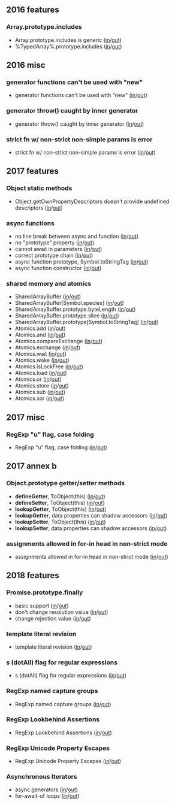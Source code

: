 
## 2016 features

### Array.prototype.includes
- Array.prototype.includes is generic ([in](https://github.com/teppeis/closure-compiler-es6-compat-table/blob/master/es2016plus/v20180204/2016_features/Array.prototype.includes/Array.prototype.includes_is_generic/in.js)/[out](https://github.com/teppeis/closure-compiler-es6-compat-table/blob/master/es2016plus/v20180204/2016_features/Array.prototype.includes/Array.prototype.includes_is_generic/out.js))
- %TypedArray%.prototype.includes ([in](https://github.com/teppeis/closure-compiler-es6-compat-table/blob/master/es2016plus/v20180204/2016_features/Array.prototype.includes/%25TypedArray%25.prototype.includes/in.js)/[out](https://github.com/teppeis/closure-compiler-es6-compat-table/blob/master/es2016plus/v20180204/2016_features/Array.prototype.includes/%25TypedArray%25.prototype.includes/out.js))

## 2016 misc

### generator functions can't be used with "new"
- generator functions can't be used with "new" ([in](https://github.com/teppeis/closure-compiler-es6-compat-table/blob/master/es2016plus/v20180204/2016_misc/generator_functions_cant_be_used_with_new/in.js)/[out](https://github.com/teppeis/closure-compiler-es6-compat-table/blob/master/es2016plus/v20180204/2016_misc/generator_functions_cant_be_used_with_new/out.js))

### generator throw() caught by inner generator
- generator throw() caught by inner generator ([in](https://github.com/teppeis/closure-compiler-es6-compat-table/blob/master/es2016plus/v20180204/2016_misc/generator_throw___caught_by_inner_generator/in.js)/[out](https://github.com/teppeis/closure-compiler-es6-compat-table/blob/master/es2016plus/v20180204/2016_misc/generator_throw___caught_by_inner_generator/out.js))

### strict fn w/ non-strict non-simple params is error
- strict fn w/ non-strict non-simple params is error ([in](https://github.com/teppeis/closure-compiler-es6-compat-table/blob/master/es2016plus/v20180204/2016_misc/strict_fn_w__non-strict_non-simple_params_is_error/in.js)/[out](https://github.com/teppeis/closure-compiler-es6-compat-table/blob/master/es2016plus/v20180204/2016_misc/strict_fn_w__non-strict_non-simple_params_is_error/out.js))

## 2017 features

### Object static methods
- Object.getOwnPropertyDescriptors doesn't provide undefined descriptors ([in](https://github.com/teppeis/closure-compiler-es6-compat-table/blob/master/es2016plus/v20180204/2017_features/Object_static_methods/Object.getOwnPropertyDescriptors_doesnt_provide_undefined_descriptors/in.js)/[out](https://github.com/teppeis/closure-compiler-es6-compat-table/blob/master/es2016plus/v20180204/2017_features/Object_static_methods/Object.getOwnPropertyDescriptors_doesnt_provide_undefined_descriptors/out.js))

### async functions
- no line break between async and function ([in](https://github.com/teppeis/closure-compiler-es6-compat-table/blob/master/es2016plus/v20180204/2017_features/async_functions/no_line_break_between_async_and_function/in.js)/[out](https://github.com/teppeis/closure-compiler-es6-compat-table/blob/master/es2016plus/v20180204/2017_features/async_functions/no_line_break_between_async_and_function/out.js))
- no "prototype" property ([in](https://github.com/teppeis/closure-compiler-es6-compat-table/blob/master/es2016plus/v20180204/2017_features/async_functions/no_prototype_property/in.js)/[out](https://github.com/teppeis/closure-compiler-es6-compat-table/blob/master/es2016plus/v20180204/2017_features/async_functions/no_prototype_property/out.js))
- cannot await in parameters ([in](https://github.com/teppeis/closure-compiler-es6-compat-table/blob/master/es2016plus/v20180204/2017_features/async_functions/cannot_await_in_parameters/in.js)/[out](https://github.com/teppeis/closure-compiler-es6-compat-table/blob/master/es2016plus/v20180204/2017_features/async_functions/cannot_await_in_parameters/error.txt))
- correct prototype chain ([in](https://github.com/teppeis/closure-compiler-es6-compat-table/blob/master/es2016plus/v20180204/2017_features/async_functions/correct_prototype_chain/in.js)/[out](https://github.com/teppeis/closure-compiler-es6-compat-table/blob/master/es2016plus/v20180204/2017_features/async_functions/correct_prototype_chain/out.js))
- async function prototype, Symbol.toStringTag ([in](https://github.com/teppeis/closure-compiler-es6-compat-table/blob/master/es2016plus/v20180204/2017_features/async_functions/async_function_prototype%2C_Symbol.toStringTag/in.js)/[out](https://github.com/teppeis/closure-compiler-es6-compat-table/blob/master/es2016plus/v20180204/2017_features/async_functions/async_function_prototype%2C_Symbol.toStringTag/out.js))
- async function constructor ([in](https://github.com/teppeis/closure-compiler-es6-compat-table/blob/master/es2016plus/v20180204/2017_features/async_functions/async_function_constructor/in.js)/[out](https://github.com/teppeis/closure-compiler-es6-compat-table/blob/master/es2016plus/v20180204/2017_features/async_functions/async_function_constructor/out.js))

### shared memory and atomics
- SharedArrayBuffer ([in](https://github.com/teppeis/closure-compiler-es6-compat-table/blob/master/es2016plus/v20180204/2017_features/shared_memory_and_atomics/SharedArrayBuffer/in.js)/[out](https://github.com/teppeis/closure-compiler-es6-compat-table/blob/master/es2016plus/v20180204/2017_features/shared_memory_and_atomics/SharedArrayBuffer/out.js))
- SharedArrayBuffer[Symbol.species] ([in](https://github.com/teppeis/closure-compiler-es6-compat-table/blob/master/es2016plus/v20180204/2017_features/shared_memory_and_atomics/SharedArrayBuffer_Symbol.species_/in.js)/[out](https://github.com/teppeis/closure-compiler-es6-compat-table/blob/master/es2016plus/v20180204/2017_features/shared_memory_and_atomics/SharedArrayBuffer_Symbol.species_/out.js))
- SharedArrayBuffer.prototype.byteLength ([in](https://github.com/teppeis/closure-compiler-es6-compat-table/blob/master/es2016plus/v20180204/2017_features/shared_memory_and_atomics/SharedArrayBuffer.prototype.byteLength/in.js)/[out](https://github.com/teppeis/closure-compiler-es6-compat-table/blob/master/es2016plus/v20180204/2017_features/shared_memory_and_atomics/SharedArrayBuffer.prototype.byteLength/out.js))
- SharedArrayBuffer.prototype.slice ([in](https://github.com/teppeis/closure-compiler-es6-compat-table/blob/master/es2016plus/v20180204/2017_features/shared_memory_and_atomics/SharedArrayBuffer.prototype.slice/in.js)/[out](https://github.com/teppeis/closure-compiler-es6-compat-table/blob/master/es2016plus/v20180204/2017_features/shared_memory_and_atomics/SharedArrayBuffer.prototype.slice/out.js))
- SharedArrayBuffer.prototype[Symbol.toStringTag] ([in](https://github.com/teppeis/closure-compiler-es6-compat-table/blob/master/es2016plus/v20180204/2017_features/shared_memory_and_atomics/SharedArrayBuffer.prototype_Symbol.toStringTag_/in.js)/[out](https://github.com/teppeis/closure-compiler-es6-compat-table/blob/master/es2016plus/v20180204/2017_features/shared_memory_and_atomics/SharedArrayBuffer.prototype_Symbol.toStringTag_/out.js))
- Atomics.add ([in](https://github.com/teppeis/closure-compiler-es6-compat-table/blob/master/es2016plus/v20180204/2017_features/shared_memory_and_atomics/Atomics.add/in.js)/[out](https://github.com/teppeis/closure-compiler-es6-compat-table/blob/master/es2016plus/v20180204/2017_features/shared_memory_and_atomics/Atomics.add/out.js))
- Atomics.and ([in](https://github.com/teppeis/closure-compiler-es6-compat-table/blob/master/es2016plus/v20180204/2017_features/shared_memory_and_atomics/Atomics.and/in.js)/[out](https://github.com/teppeis/closure-compiler-es6-compat-table/blob/master/es2016plus/v20180204/2017_features/shared_memory_and_atomics/Atomics.and/out.js))
- Atomics.compareExchange ([in](https://github.com/teppeis/closure-compiler-es6-compat-table/blob/master/es2016plus/v20180204/2017_features/shared_memory_and_atomics/Atomics.compareExchange/in.js)/[out](https://github.com/teppeis/closure-compiler-es6-compat-table/blob/master/es2016plus/v20180204/2017_features/shared_memory_and_atomics/Atomics.compareExchange/out.js))
- Atomics.exchange ([in](https://github.com/teppeis/closure-compiler-es6-compat-table/blob/master/es2016plus/v20180204/2017_features/shared_memory_and_atomics/Atomics.exchange/in.js)/[out](https://github.com/teppeis/closure-compiler-es6-compat-table/blob/master/es2016plus/v20180204/2017_features/shared_memory_and_atomics/Atomics.exchange/out.js))
- Atomics.wait ([in](https://github.com/teppeis/closure-compiler-es6-compat-table/blob/master/es2016plus/v20180204/2017_features/shared_memory_and_atomics/Atomics.wait/in.js)/[out](https://github.com/teppeis/closure-compiler-es6-compat-table/blob/master/es2016plus/v20180204/2017_features/shared_memory_and_atomics/Atomics.wait/out.js))
- Atomics.wake ([in](https://github.com/teppeis/closure-compiler-es6-compat-table/blob/master/es2016plus/v20180204/2017_features/shared_memory_and_atomics/Atomics.wake/in.js)/[out](https://github.com/teppeis/closure-compiler-es6-compat-table/blob/master/es2016plus/v20180204/2017_features/shared_memory_and_atomics/Atomics.wake/out.js))
- Atomics.isLockFree ([in](https://github.com/teppeis/closure-compiler-es6-compat-table/blob/master/es2016plus/v20180204/2017_features/shared_memory_and_atomics/Atomics.isLockFree/in.js)/[out](https://github.com/teppeis/closure-compiler-es6-compat-table/blob/master/es2016plus/v20180204/2017_features/shared_memory_and_atomics/Atomics.isLockFree/out.js))
- Atomics.load ([in](https://github.com/teppeis/closure-compiler-es6-compat-table/blob/master/es2016plus/v20180204/2017_features/shared_memory_and_atomics/Atomics.load/in.js)/[out](https://github.com/teppeis/closure-compiler-es6-compat-table/blob/master/es2016plus/v20180204/2017_features/shared_memory_and_atomics/Atomics.load/out.js))
- Atomics.or ([in](https://github.com/teppeis/closure-compiler-es6-compat-table/blob/master/es2016plus/v20180204/2017_features/shared_memory_and_atomics/Atomics.or/in.js)/[out](https://github.com/teppeis/closure-compiler-es6-compat-table/blob/master/es2016plus/v20180204/2017_features/shared_memory_and_atomics/Atomics.or/out.js))
- Atomics.store ([in](https://github.com/teppeis/closure-compiler-es6-compat-table/blob/master/es2016plus/v20180204/2017_features/shared_memory_and_atomics/Atomics.store/in.js)/[out](https://github.com/teppeis/closure-compiler-es6-compat-table/blob/master/es2016plus/v20180204/2017_features/shared_memory_and_atomics/Atomics.store/out.js))
- Atomics.sub ([in](https://github.com/teppeis/closure-compiler-es6-compat-table/blob/master/es2016plus/v20180204/2017_features/shared_memory_and_atomics/Atomics.sub/in.js)/[out](https://github.com/teppeis/closure-compiler-es6-compat-table/blob/master/es2016plus/v20180204/2017_features/shared_memory_and_atomics/Atomics.sub/out.js))
- Atomics.xor ([in](https://github.com/teppeis/closure-compiler-es6-compat-table/blob/master/es2016plus/v20180204/2017_features/shared_memory_and_atomics/Atomics.xor/in.js)/[out](https://github.com/teppeis/closure-compiler-es6-compat-table/blob/master/es2016plus/v20180204/2017_features/shared_memory_and_atomics/Atomics.xor/out.js))

## 2017 misc

### RegExp "u" flag, case folding
- RegExp "u" flag, case folding ([in](https://github.com/teppeis/closure-compiler-es6-compat-table/blob/master/es2016plus/v20180204/2017_misc/RegExp_u_flag%2C_case_folding/in.js)/[out](https://github.com/teppeis/closure-compiler-es6-compat-table/blob/master/es2016plus/v20180204/2017_misc/RegExp_u_flag%2C_case_folding/out.js))

## 2017 annex b

### Object.prototype getter/setter methods
- __defineGetter__, ToObject(this) ([in](https://github.com/teppeis/closure-compiler-es6-compat-table/blob/master/es2016plus/v20180204/2017_annex_b/Object.prototype_getter_setter_methods/__defineGetter__%2C_ToObject_this_/in.js)/[out](https://github.com/teppeis/closure-compiler-es6-compat-table/blob/master/es2016plus/v20180204/2017_annex_b/Object.prototype_getter_setter_methods/__defineGetter__%2C_ToObject_this_/out.js))
- __defineSetter__, ToObject(this) ([in](https://github.com/teppeis/closure-compiler-es6-compat-table/blob/master/es2016plus/v20180204/2017_annex_b/Object.prototype_getter_setter_methods/__defineSetter__%2C_ToObject_this_/in.js)/[out](https://github.com/teppeis/closure-compiler-es6-compat-table/blob/master/es2016plus/v20180204/2017_annex_b/Object.prototype_getter_setter_methods/__defineSetter__%2C_ToObject_this_/out.js))
- __lookupGetter__, ToObject(this) ([in](https://github.com/teppeis/closure-compiler-es6-compat-table/blob/master/es2016plus/v20180204/2017_annex_b/Object.prototype_getter_setter_methods/__lookupGetter__%2C_ToObject_this_/in.js)/[out](https://github.com/teppeis/closure-compiler-es6-compat-table/blob/master/es2016plus/v20180204/2017_annex_b/Object.prototype_getter_setter_methods/__lookupGetter__%2C_ToObject_this_/out.js))
- __lookupGetter__, data properties can shadow accessors ([in](https://github.com/teppeis/closure-compiler-es6-compat-table/blob/master/es2016plus/v20180204/2017_annex_b/Object.prototype_getter_setter_methods/__lookupGetter__%2C_data_properties_can_shadow_accessors/in.js)/[out](https://github.com/teppeis/closure-compiler-es6-compat-table/blob/master/es2016plus/v20180204/2017_annex_b/Object.prototype_getter_setter_methods/__lookupGetter__%2C_data_properties_can_shadow_accessors/out.js))
- __lookupSetter__, ToObject(this) ([in](https://github.com/teppeis/closure-compiler-es6-compat-table/blob/master/es2016plus/v20180204/2017_annex_b/Object.prototype_getter_setter_methods/__lookupSetter__%2C_ToObject_this_/in.js)/[out](https://github.com/teppeis/closure-compiler-es6-compat-table/blob/master/es2016plus/v20180204/2017_annex_b/Object.prototype_getter_setter_methods/__lookupSetter__%2C_ToObject_this_/out.js))
- __lookupSetter__, data properties can shadow accessors ([in](https://github.com/teppeis/closure-compiler-es6-compat-table/blob/master/es2016plus/v20180204/2017_annex_b/Object.prototype_getter_setter_methods/__lookupSetter__%2C_data_properties_can_shadow_accessors/in.js)/[out](https://github.com/teppeis/closure-compiler-es6-compat-table/blob/master/es2016plus/v20180204/2017_annex_b/Object.prototype_getter_setter_methods/__lookupSetter__%2C_data_properties_can_shadow_accessors/out.js))

### assignments allowed in for-in head in non-strict mode
- assignments allowed in for-in head in non-strict mode ([in](https://github.com/teppeis/closure-compiler-es6-compat-table/blob/master/es2016plus/v20180204/2017_annex_b/assignments_allowed_in_for-in_head_in_non-strict_mode/in.js)/[out](https://github.com/teppeis/closure-compiler-es6-compat-table/blob/master/es2016plus/v20180204/2017_annex_b/assignments_allowed_in_for-in_head_in_non-strict_mode/error.txt))

## 2018 features

### Promise.prototype.finally
- basic support ([in](https://github.com/teppeis/closure-compiler-es6-compat-table/blob/master/es2016plus/v20180204/2018_features/Promise.prototype.finally/basic_support/in.js)/[out](https://github.com/teppeis/closure-compiler-es6-compat-table/blob/master/es2016plus/v20180204/2018_features/Promise.prototype.finally/basic_support/out.js))
- don't change resolution value ([in](https://github.com/teppeis/closure-compiler-es6-compat-table/blob/master/es2016plus/v20180204/2018_features/Promise.prototype.finally/dont_change_resolution_value/in.js)/[out](https://github.com/teppeis/closure-compiler-es6-compat-table/blob/master/es2016plus/v20180204/2018_features/Promise.prototype.finally/dont_change_resolution_value/out.js))
- change rejection value ([in](https://github.com/teppeis/closure-compiler-es6-compat-table/blob/master/es2016plus/v20180204/2018_features/Promise.prototype.finally/change_rejection_value/in.js)/[out](https://github.com/teppeis/closure-compiler-es6-compat-table/blob/master/es2016plus/v20180204/2018_features/Promise.prototype.finally/change_rejection_value/out.js))

### template literal revision
- template literal revision ([in](https://github.com/teppeis/closure-compiler-es6-compat-table/blob/master/es2016plus/v20180204/2018_features/template_literal_revision/in.js)/[out](https://github.com/teppeis/closure-compiler-es6-compat-table/blob/master/es2016plus/v20180204/2018_features/template_literal_revision/error.txt))

### s (dotAll) flag for regular expressions
- s (dotAll) flag for regular expressions ([in](https://github.com/teppeis/closure-compiler-es6-compat-table/blob/master/es2016plus/v20180204/2018_features/s__dotAll__flag_for_regular_expressions/in.js)/[out](https://github.com/teppeis/closure-compiler-es6-compat-table/blob/master/es2016plus/v20180204/2018_features/s__dotAll__flag_for_regular_expressions/error.txt))

### RegExp named capture groups
- RegExp named capture groups ([in](https://github.com/teppeis/closure-compiler-es6-compat-table/blob/master/es2016plus/v20180204/2018_features/RegExp_named_capture_groups/in.js)/[out](https://github.com/teppeis/closure-compiler-es6-compat-table/blob/master/es2016plus/v20180204/2018_features/RegExp_named_capture_groups/out.js))

### RegExp Lookbehind Assertions
- RegExp Lookbehind Assertions ([in](https://github.com/teppeis/closure-compiler-es6-compat-table/blob/master/es2016plus/v20180204/2018_features/RegExp_Lookbehind_Assertions/in.js)/[out](https://github.com/teppeis/closure-compiler-es6-compat-table/blob/master/es2016plus/v20180204/2018_features/RegExp_Lookbehind_Assertions/out.js))

### RegExp Unicode Property Escapes
- RegExp Unicode Property Escapes ([in](https://github.com/teppeis/closure-compiler-es6-compat-table/blob/master/es2016plus/v20180204/2018_features/RegExp_Unicode_Property_Escapes/in.js)/[out](https://github.com/teppeis/closure-compiler-es6-compat-table/blob/master/es2016plus/v20180204/2018_features/RegExp_Unicode_Property_Escapes/out.js))

### Asynchronous Iterators
- async generators ([in](https://github.com/teppeis/closure-compiler-es6-compat-table/blob/master/es2016plus/v20180204/2018_features/Asynchronous_Iterators/async_generators/in.js)/[out](https://github.com/teppeis/closure-compiler-es6-compat-table/blob/master/es2016plus/v20180204/2018_features/Asynchronous_Iterators/async_generators/error.txt))
- for-await-of loops ([in](https://github.com/teppeis/closure-compiler-es6-compat-table/blob/master/es2016plus/v20180204/2018_features/Asynchronous_Iterators/for-await-of_loops/in.js)/[out](https://github.com/teppeis/closure-compiler-es6-compat-table/blob/master/es2016plus/v20180204/2018_features/Asynchronous_Iterators/for-await-of_loops/error.txt))